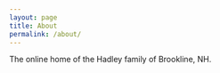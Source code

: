 ```yaml
---
layout: page
title: About
permalink: /about/
---
```


The online home of the Hadley family of Brookline, NH.
